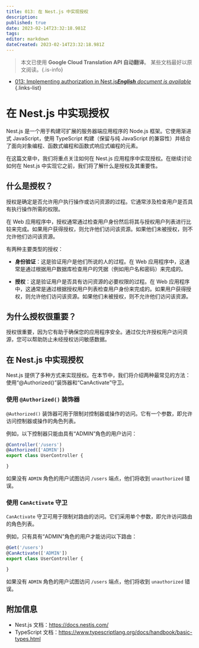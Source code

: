 ```yaml
---
title: 013: 在 Nest.js 中实现授权
description: 
published: true
date: 2023-02-14T23:32:18.981Z
tags: 
editor: markdown
dateCreated: 2023-02-14T23:32:18.981Z
---
```


> 本文已使用 **Google Cloud Translation API 自动翻译**。
某些文档最好以原文阅读。{.is-info}



- [013: Implementing authorization in Nest.js***English** document is available*](/en/Knowledge-base/Nest-js/Learning/013-implementing-authorization-in-nest-js)
{.links-list}


# 在 Nest.js 中实现授权

Nest.js 是一个用于构建可扩展的服务器端应用程序的 Node.js 框架。它使用渐进式 JavaScript，使用 TypeScript 构建（保留与纯 JavaScript 的兼容性）并结合了面向对象编程、函数式编程和函数式响应式编程的元素。

在这篇文章中，我们将重点关注如何在 Nest.js 应用程序中实现授权。在继续讨论如何在 Nest.js 中实现它之前，我们将了解什么是授权及其重要性。

## 什么是授权？

授权是确定是否允许用户执行操作或访问资源的过程。它通常涉及检查用户是否具有执行操作所需的权限。

在 Web 应用程序中，授权通常通过检查用户身份然后将其与授权用户列表进行比较来完成。如果用户获得授权，则允许他们访问该资源。如果他们未被授权，则不允许他们访问该资源。

有两种主要类型的授权：

- **身份验证**：这是验证用户是他们所说的人的过程。在 Web 应用程序中，这通常是通过根据用户数据库检查用户的凭据（例如用户名和密码）来完成的。

- **授权**：这是验证用户是否具有访问资源的必要权限的过程。在 Web 应用程序中，这通常是通过根据授权用户列表检查用户身份来完成的。如果用户获得授权，则允许他们访问该资源。如果他们未被授权，则不允许他们访问该资源。

## 为什么授权很重要？

授权很重要，因为它有助于确保您的应用程序安全。通过仅允许授权用户访问资源，您可以帮助防止未经授权访问敏感数据。

## 在 Nest.js 中实现授权

Nest.js 提供了多种方式来实现授权。在本节中，我们将介绍两种最常见的方法：使用“@Authorized()”装饰器和“CanActivate”守卫。

### 使用 `@Authorized()` 装饰器

`@Authorized()` 装饰器可用于限制对控制器或操作的访问。它有一个参数，即允许访问控制器或操作的角色列表。

例如，以下控制器只能由具有“ADMIN”角色的用户访问：

```typescript
@Controller('/users')
@Authorized(['ADMIN'])
export class UserController {

}
```

如果没有 `ADMIN` 角色的用户试图访问 `/users` 端点，他们将收到 `unauthorized` 错误。

### 使用 `CanActivate` 守卫

`CanActivate` 守卫可用于限制对路由的访问。它们采用单个参数，即允许访问路由的角色列表。

例如，只有具有“ADMIN”角色的用户才能访问以下路由：

```typescript
@Get('/users')
@CanActivate(['ADMIN'])
export class UserController {

}
```

如果没有 `ADMIN` 角色的用户试图访问 `/users` 端点，他们将收到 `unauthorized` 错误。

## 附加信息

- Nest.js 文档：https://docs.nestjs.com/
- TypeScript 文档：https://www.typescriptlang.org/docs/handbook/basic-types.html